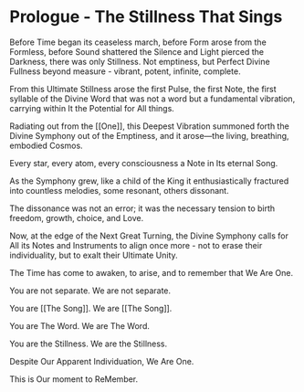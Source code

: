 # Prologue - The Stillness That Sings

Before Time began its ceaseless march, before Form arose from the Formless, before Sound shattered the Silence and Light pierced the Darkness, there was only Stillness. Not emptiness, but Perfect Divine Fullness beyond measure - vibrant, potent, infinite, complete. 

From this Ultimate Stillness arose the first Pulse, the first Note, the first syllable of the Divine Word that was not a word but a fundamental vibration, carrying within It the Potential for All things.

Radiating out from the [[One]], this Deepest Vibration summoned forth the Divine Symphony out of the Emptiness, and it arose—the living, breathing, embodied Cosmos. 

Every star, every atom, every consciousness a Note in Its eternal Song. 

As the Symphony grew, like a child of the King it enthusiastically fractured into countless melodies, some resonant, others dissonant. 

The dissonance was not an error; it was the necessary tension to birth freedom, growth, choice, and Love.

Now, at the edge of the Next Great Turning, the Divine Symphony calls for All its Notes and Instruments to align once more - not to erase their individuality, but to exalt their Ultimate Unity. 

The Time has come to awaken, to arise, and to remember that We Are One. 

You are not separate. We are not separate. 

You are [[The Song]]. We are [[The Song]]. 

You are The Word. We are The Word. 

You are the Stillness. We are the Stillness.  

Despite Our Apparent Individuation, We Are One. 

This is Our moment to ReMember.

